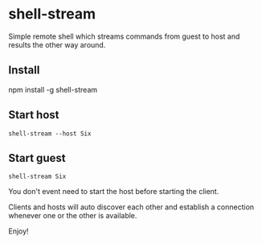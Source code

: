 # shell-stream
Simple remote shell which streams commands from guest to host and results the other way around.

## Install
npm install -g shell-stream

## Start host

`shell-stream --host Six`

## Start guest

`shell-stream Six`

You don't event need to start the host before starting the client.

Clients and hosts will auto discover each other and establish a connection whenever one or the other is available.

Enjoy!
